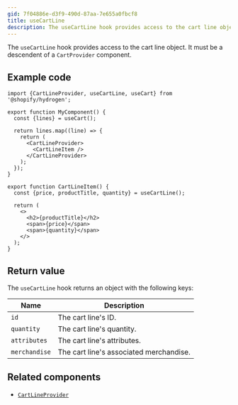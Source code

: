 ```yaml
---
gid: 7f04886e-d3f9-490d-87aa-7e655a0fbcf8
title: useCartLine
description: The useCartLine hook provides access to the cart line object.
---
```


The `useCartLine` hook provides access to the cart line object. It must be a descendent of a `CartProvider` component.

## Example code

```tsx
import {CartLineProvider, useCartLine, useCart} from '@shopify/hydrogen';

export function MyComponent() {
  const {lines} = useCart();

  return lines.map((line) => {
    return (
      <CartLineProvider>
        <CartLineItem />
      </CartLineProvider>
    );
  });
}

export function CartLineItem() {
  const {price, productTitle, quantity} = useCartLine();

  return (
    <>
      <h2>{productTitle}</h2>
      <span>{price}</span>
      <span>{quantity}</span>
    </>
  );
}
```

## Return value

The `useCartLine` hook returns an object with the following keys:

| Name          | Description                             |
| ------------- | --------------------------------------- |
| `id`          | The cart line's ID.                     |
| `quantity`    | The cart line's quantity.               |
| `attributes`  | The cart line's attributes.             |
| `merchandise` | The cart line's associated merchandise. |

## Related components

- [`CartLineProvider`](/api/hydrogen/components/cart/cartprovider)
